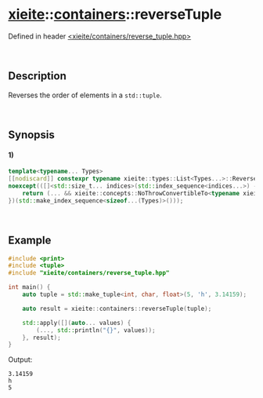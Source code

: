 # [xieite](../../xieite.md)\:\:[containers](../../containers.md)\:\:reverseTuple
Defined in header [<xieite/containers/reverse_tuple.hpp>](../../../include/xieite/containers/reverse_tuple.hpp)

&nbsp;

## Description
Reverses the order of elements in a `std::tuple`.

&nbsp;

## Synopsis
#### 1)
```cpp
template<typename... Types>
[[nodiscard]] constexpr typename xieite::types::List<Types...>::Reverse::Apply<std::tuple> reverseTuple(const std::tuple<Types...>& tuple)
noexcept(([]<std::size_t... indices>(std::index_sequence<indices...>) -> bool {
    return (... && xieite::concepts::NoThrowConvertibleTo<typename xieite::types::List<Types...>::At<indices>, typename xieite::types::List<Types...>::Reverse::At<indices>>);
})(std::make_index_sequence<sizeof...(Types)>()));
```

&nbsp;

## Example
```cpp
#include <print>
#include <tuple>
#include "xieite/containers/reverse_tuple.hpp"

int main() {
    auto tuple = std::make_tuple<int, char, float>(5, 'h', 3.14159);

    auto result = xieite::containers::reverseTuple(tuple);

    std::apply([](auto... values) {
        (..., std::println("{}", values));
    }, result);
}
```
Output:
```
3.14159
h
5
```
